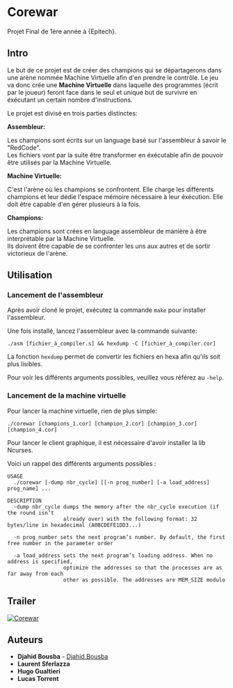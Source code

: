 # Corewar
Projet Final de 1ère année à {Epitech}.

## Intro
Le but de ce projet est de créer des champions qui se départagerons dans une arène nommée Machine Virtuelle afin d'en prendre le contrôle.
Le jeu va donc crée une **Machine Virtuelle** dans laquelle des programmes (écrit par le joueur) feront face dans le seul et unique but de survivre en éxécutant un certain nombre d'instructions.

Le projet est divisé en trois parties distinctes:

  **Assembleur:**
  
Les champions sont écrits sur un language basé sur l'assembleur à savoir le "RedCode".  
Les fichiers vont par la suite être transformer en éxécutable afin de pouvoir être utilisés par la Machine Virtuelle.

  **Machine Virtuelle:**

C'est l'arène où les champions se confrontent. Elle charge les différents champions et leur dédie l'espace mémoire nécessaire à leur éxécution. Elle doit être capable d'en gérer plusieurs à la fois.

  **Champions:**

Les champions sont crées en language assembleur de manière à être interprétable par la Machine Virtuelle.  
Ils doivent être capable de se confronter les uns aux autres et de sortir victorieux de l'arène.


## Utilisation

### Lancement de l'assembleur

Après avoir cloné le projet, exécutez la commande ```make``` pour installer l'assembleur.

Une fois installé, lancez l'assembleur avec la commande suivante:

```
./asm [fichier_à_compiler.s] && hexdump -C [fichier_à_compiler.cor] 
```

La fonction ```hexdump``` permet de convertir les fichiers en hexa afin qu'ils soit plus lisibles.

Pour voir les différents arguments possibles, veuillez vous référez au ```-help```.

### Lancement de la machine virtuelle

Pour lancer la machine virtuelle, rien de plus simple:

```
./corewar [champions_1.cor] [champion_2.cor] [champion_3.cor] [champion_4.cor]
```

Pour lancer le client graphique, il est nécessaire d'avoir installer la lib Ncurses.

Voici un rappel des différents arguments possibles :

```
USAGE
  ./corewar [-dump nbr_cycle] [[-n prog_number] [-a load_address] prog_name] ...
  
DESCRIPTION
  -dump nbr_cycle dumps the memory after the nbr_cycle execution (if the round isn’t  
                  already over) with the following format: 32 bytes/line in hexadecimal (A0BCDEFE1DD3...)
 
  -n prog_number sets the next program’s number. By default, the first free number in the parameter order
  
  -a load_address sets the next program’s loading address. When no address is specified,  
                  optimize the addresses so that the processes are as far away from each  
                  other as possible. The addresses are MEM_SIZE modulo
 ```

## Trailer

[![Corewar](https://www.djahid-bousba.com/static/media/corewar.ee0e946c.png)](https://www.youtube.com/watch?v=ty-CPU3o9Ow)

## Auteurs

  * **Djahid Bousba** - [Djahid.Bousba](https://www.djahid-bousba.com/)
  * **Laurent Sferlazza**
  * **Hugo Gualtieri**
  * **Lucas Torrent**
